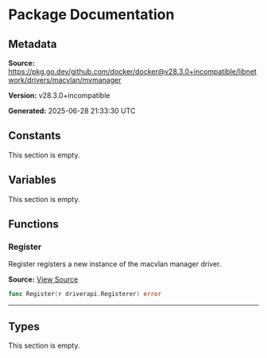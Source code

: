# Package Documentation

## Metadata

**Source:** https://pkg.go.dev/github.com/docker/docker@v28.3.0+incompatible/libnetwork/drivers/macvlan/mvmanager

**Version:** v28.3.0+incompatible

**Generated:** 2025-06-28 21:33:30 UTC

## Constants

This section is empty.

## Variables

This section is empty.

## Functions

### Register

Register registers a new instance of the macvlan manager driver.

**Source:** [View Source](https://github.com/docker/docker/blob/v28.3.0/libnetwork/drivers/macvlan/mvmanager/mvmanager.go#L16)  

```go
func Register(r driverapi.Registerer) error
```

---

## Types

This section is empty.

